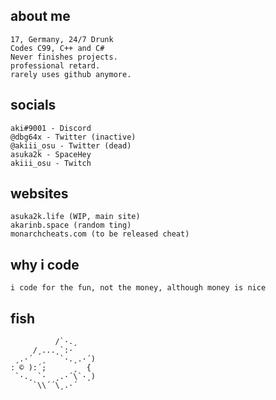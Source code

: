 ## about me
    17, Germany, 24/7 Drunk
    Codes C99, C++ and C#
    Never finishes projects.
    professional retard.
    rarely uses github anymore.

## socials
    aki#9001 - Discord
    @dbg64x - Twitter (inactive)
    @akiii_osu - Twitter (dead)
    asuka2k - SpaceHey
    akiii_osu - Twitch
    
## websites
    asuka2k.life (WIP, main site)
    akarinb.space (random ting)
    monarchcheats.com (to be released cheat)
    
## why i code
    i code for the fun, not the money, although money is nice

## fish
```
          /`·.¸
     /¸...¸`:·
 ¸.·´  ¸   `·.¸.·´)
: © ):´;      ¸  {
 `·.¸ `·  ¸.·´\`·¸)
     `\\´´\¸.·´
```
